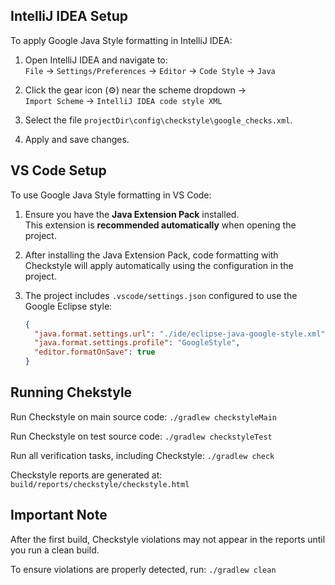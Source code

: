 ## IntelliJ IDEA Setup

To apply Google Java Style formatting in IntelliJ IDEA:

1. Open IntelliJ IDEA and navigate to:  
   `File` → `Settings/Preferences` →
   `Editor` → `Code Style` → `Java`

2. Click the gear icon (⚙) near the scheme dropdown →  
   `Import Scheme` → `IntelliJ IDEA code style XML`

3. Select the file `projectDir\config\checkstyle\google_checks.xml`.

4. Apply and save changes.


## VS Code Setup

To use Google Java Style formatting in VS Code:

1. Ensure you have the **Java Extension Pack** installed.  
   This extension is **recommended automatically** when opening the project.

2. After installing the Java Extension Pack, code formatting with Checkstyle
   will apply automatically using the configuration in the project.

3. The project includes `.vscode/settings.json` configured to use the Google Eclipse style:

   ```json
   {
     "java.format.settings.url": "./ide/eclipse-java-google-style.xml",
     "java.format.settings.profile": "GoogleStyle",
     "editor.formatOnSave": true
   }
   
## Running Chekstyle
Run Checkstyle on main source code:
`./gradlew checkstyleMain`

Run Checkstyle on test source code:
`./gradlew checkstyleTest`

Run all verification tasks, including Checkstyle:
`./gradlew check`

Checkstyle reports are generated at:
`build/reports/checkstyle/checkstyle.html`

## Important Note
After the first build, Checkstyle violations may not appear
in the reports until you run a clean build.

To ensure violations are properly detected, run:
`./gradlew clean`